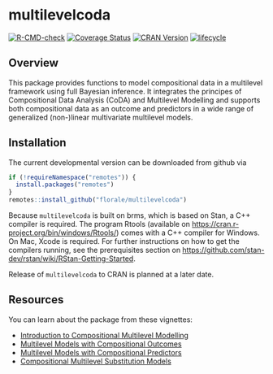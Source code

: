 

# multilevelcoda
<!-- badges: start -->
[![R-CMD-check](https://github.com/florale/multilevelcoda/workflows/R-CMD-check/badge.svg)](https://github.com/florale/multilevelcoda/actions)
[![Coverage Status](https://codecov.io/gh/florale/multilevelcoda/branch/main/graphs/badge.svg?branch=main)](https://codecov.io/github/florale/multilevelcoda?branch=master)
[![CRAN Version](https://www.r-pkg.org/badges/version/multilevelcoda)](https://cran.r-project.org/package=multilevelcoda)
[![lifecycle](https://lifecycle.r-lib.org/articles/figures/lifecycle-stable.svg)](https://lifecycle.r-lib.org/articles/stages.html#stable)
<!-- badges: end -->

## Overview

This package provides functions to model compositional data in 
a multilevel framework using full Bayesian inference.
It integrates the principes of Compositional Data Analysis (CoDA) 
and Multilevel Modelling and supports both compositional data as 
an outcome and predictors in a wide range of 
generalized (non-)linear multivariate multilevel models.

## Installation

The current developmental version can be downloaded from github via

```r
if (!requireNamespace("remotes")) {
  install.packages("remotes")
}
remotes::install_github("florale/multilevelcoda")
```

Because `multilevelcoda` is built on brms, which is based on Stan, a C++ compiler is required. 
The program Rtools (available on https://cran.r-project.org/bin/windows/Rtools/) comes with a C++ compiler for Windows. On Mac, Xcode is required. For further instructions on how to get the compilers running, see the prerequisites section on https://github.com/stan-dev/rstan/wiki/RStan-Getting-Started.

Release of `multilevelcoda` to CRAN is planned at a later date.

## Resources

You can learn about the package from these vignettes:

- [Introduction to Compositional Multilevel Modelling](https://florale.github.io/multilevelcoda/articles/introduction.html)
- [Multilevel Models with Compositional Outcomes](https://florale.github.io/multilevelcoda/articles/comp-outcome.html)
- [Multilevel Models with Compositional Predictors](https://florale.github.io/multilevelcoda/articles/comp-predictor.html)
- [Compositional Multilevel Substitution Models](https://florale.github.io/multilevelcoda/articles/substitution-model.html)
